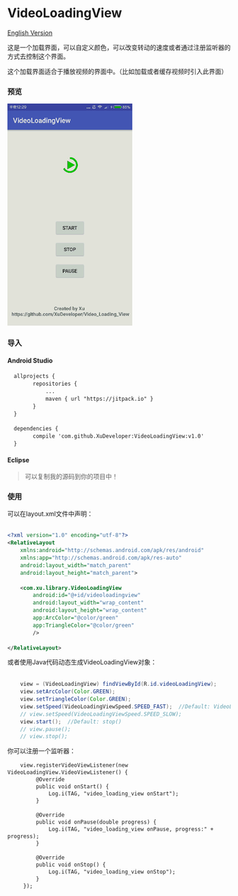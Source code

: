 # VideoLoadingView

[English Version](https://github.com/XuDeveloper/VideoLoadingView/blob/master/README.md)

这是一个加载界面，可以自定义颜色，可以改变转动的速度或者通过注册监听器的方式去控制这个界面。

这个加载界面适合于播放视频的界面中。（比如加载或者缓存视频时引入此界面）

### 预览

 ![VideoLoadingView-screenshot](https://raw.githubusercontent.com/xudeveloper/VideoLoadingView/master/docs/screen.gif)
 
### 导入

#### Android Studio

``` xml
  allprojects {
		repositories {
			...
			maven { url "https://jitpack.io" }
		}
  }

  dependencies {
	    compile 'com.github.XuDeveloper:VideoLoadingView:v1.0'
  }

```
#### Eclipse

> 可以复制我的源码到你的项目中！

### 使用

可以在layout.xml文件中声明：

``` xml

<?xml version="1.0" encoding="utf-8"?>
<RelativeLayout
    xmlns:android="http://schemas.android.com/apk/res/android"
    xmlns:app="http://schemas.android.com/apk/res-auto"
    android:layout_width="match_parent"
    android:layout_height="match_parent">

    <com.xu.library.VideoLoadingView
        android:id="@+id/videoloadingview"
        android:layout_width="wrap_content"
        android:layout_height="wrap_content"
        app:ArcColor="@color/green"
        app:TriangleColor="@color/green"
        />

</RelativeLayout>

```

或者使用Java代码动态生成VideoLoadingView对象：

``` java

    view = (VideoLoadingView) findViewById(R.id.videoLoadingView);
    view.setArcColor(Color.GREEN);
    view.setTriangleColor(Color.GREEN);
    view.setSpeed(VideoLoadingViewSpeed.SPEED_FAST);  //Default: VideoLoadingViewSpeed.SPEED_MEDIUM
    // view.setSpeed(VideoLoadingViewSpeed.SPEED_SLOW); 
    view.start();  //Default: stop()
    // view.pause();
    // view.stop();

```

你可以注册一个监听器：

```
    view.registerVideoViewListener(new VideoLoadingView.VideoViewListener() {
         @Override
         public void onStart() {
             Log.i(TAG, "video_loading_view onStart");
         }

         @Override
         public void onPause(double progress) {
             Log.i(TAG, "video_loading_view onPause, progress:" + progress);
         }

         @Override
         public void onStop() {
             Log.i(TAG, "video_loading_view onStop");
         }
     });

```
